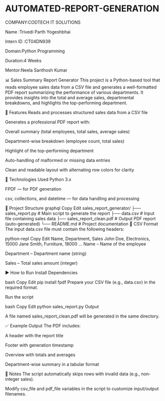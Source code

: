 # AUTOMATED-REPORT-GENERATION
COMPANY:CODTECH IT SOLUTIONS

Name :Trivedi Parth Yogeshbhai

Intern ID :CT04DN939

Domain:Python Programming

Duration:4 Weeks

Mentor:Neela Santhosh Kumar

📊 Sales Summary Report Generator
This project is a Python-based tool that reads employee sales data from a CSV file and generates a well-formatted PDF report summarizing the performance of various departments. It provides insights into the total and average sales, departmental breakdowns, and highlights the top-performing department.

🚀 Features
Reads and processes structured sales data from a CSV file

Generates a professional PDF report with:

Overall summary (total employees, total sales, average sales)

Department-wise breakdown (employee count, total sales)

Highlight of the top-performing department

Auto-handling of malformed or missing data entries

Clean and readable layout with alternating row colors for clarity

🧰 Technologies Used
Python 3.x

FPDF — for PDF generation

csv, collections, and datetime — for data handling and processing

📁 Project Structure
graphql
Copy
Edit
sales_report_generator/
├── sales_report.py        # Main script to generate the report
├── data.csv               # Input file containing sales data
├── sales_report_clean.pdf # Output PDF report (auto-generated)
└── README.md              # Project documentation
📝 CSV Format
The input data.csv file must contain the following headers:

python-repl
Copy
Edit
Name, Department, Sales
John Doe, Electronics, 15000
Jane Smith, Furniture, 18000
...
Name – Name of the employee

Department – Department name (string)

Sales – Total sales amount (integer)

▶️ How to Run
Install Dependencies

bash
Copy
Edit
pip install fpdf
Prepare your CSV file (e.g., data.csv) in the required format.

Run the script

bash
Copy
Edit
python sales_report.py
Output

A file named sales_report_clean.pdf will be generated in the same directory.

✅ Example Output
The PDF includes:

A header with the report title

Footer with generation timestamp

Overview with totals and averages

Department-wise summary in a tabular format

📌 Notes
The script automatically skips rows with invalid data (e.g., non-integer sales).

Modify csv_file and pdf_file variables in the script to customize input/output filenames.

